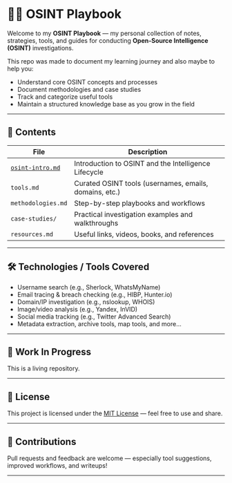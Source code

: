 # 🕵️‍♂️ OSINT Playbook

Welcome to my **OSINT Playbook** — my personal collection of notes, strategies, tools, and guides for conducting **Open-Source Intelligence (OSINT)** investigations.

This repo was made to document my learning journey and also maybe to help you:
- Understand core OSINT concepts and processes
- Document methodologies and case studies
- Track and categorize useful tools
- Maintain a structured knowledge base as you grow in the field

---

## 📘 Contents

| File | Description |
|------|-------------|
| [`osint-intro.md`](01-osint-intro.md) | Introduction to OSINT and the Intelligence Lifecycle |
| `tools.md` | Curated OSINT tools (usernames, emails, domains, etc.) |
| `methodologies.md` | Step-by-step playbooks and workflows |
| `case-studies/` | Practical investigation examples and walkthroughs |
| `resources.md` | Useful links, videos, books, and references |

---

## 🛠️ Technologies / Tools Covered

- Username search (e.g., Sherlock, WhatsMyName)
- Email tracing & breach checking (e.g., HIBP, Hunter.io)
- Domain/IP investigation (e.g., nslookup, WHOIS)
- Image/video analysis (e.g., Yandex, InVID)
- Social media tracking (e.g., Twitter Advanced Search)
- Metadata extraction, archive tools, map tools, and more...

---

## 🚧 Work In Progress

This is a living repository.

---

## 📜 License

This project is licensed under the [MIT License](LICENSE) — feel free to use and share.

---

## 🙌 Contributions

Pull requests and feedback are welcome — especially tool suggestions, improved workflows, and writeups!

---

